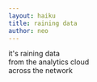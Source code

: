 ```yaml
---
layout: haiku
title: raining data
author: neo
---
```


it's raining data<br>
from the analytics cloud<br>
across the network<br>